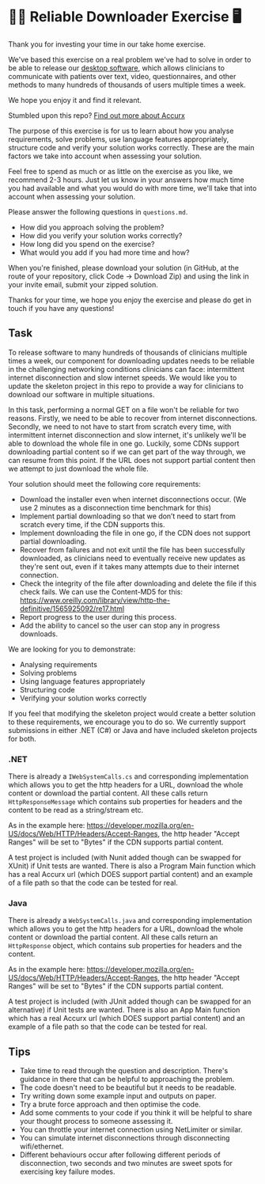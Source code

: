 # 👩‍⚕️ Reliable Downloader Exercise 🖥️

Thank you for investing your time in our take home exercise.

We've based this exercise on a real problem we've had to solve in order to be able to release our [desktop software](https://www.youtube.com/channel/UCrLJDyngP4p0G0JtgEoT66Q/videos), which allows clinicians to communicate with patients over text, video, questionnaires, and other methods to many hundreds of thousands of users multiple times a week.

We hope you enjoy it and find it relevant.

Stumbled upon this repo? [Find out more about Accurx](https://www.accurx.com/careers)

The purpose of this exercise is for us to learn about how you analyse requirements, solve problems, use language features appropriately, structure code and verify your solution works correctly. These are the main factors we take into account when assessing your solution.

Feel free to spend as much or as little on the exercise as you like, we recommend 2-3 hours. Just let us know in your answers how much time you had available and what you would do with more time, we'll take that into account when assessing your solution.

Please answer the following questions in `questions.md`.

- How did you approach solving the problem?
- How did you verify your solution works correctly?
- How long did you spend on the exercise?
- What would you add if you had more time and how?

When you're finished, please download your solution (in GitHub, at the route of your repository, click Code -> Download Zip) and using the link in your invite email, submit your zipped solution.

Thanks for your time, we hope you enjoy the exercise and please do get in touch if you have any questions!

## Task

To release software to many hundreds of thousands of clinicians multiple times a week, our component for downloading updates needs to be reliable in the challenging networking conditions clinicians can face: intermittent internet disconnection and slow internet speeds. We would like you to update the skeleton project in this repo to provide a way for clinicians to download our software in multiple situations.

In this task, performing a normal GET on a file won't be reliable for two reasons. Firstly, we need to be able to recover from internet disconnections. Secondly, we need to not have to start from scratch every time, with intermittent internet disconnection and slow internet, it's unlikely we'll be able to download the whole file in one go. Luckily, some CDNs support downloading partial content so if we can get part of the way through, we can resume from this point. If the URL does not support partial content then we attempt to just download the whole file.

Your solution should meet the following core requirements:
- Download the installer even when internet disconnections occur. (We use 2 minutes as a disconnection time benchmark for this)
- Implement partial downloading so that we don’t need to start from scratch every time, if the CDN supports this.
- Implement downloading the file in one go, if the CDN does not support partial downloading.
- Recover from failures and not exit until the file has been successfully downloaded, as clinicians need to eventually receive new updates as they're sent out, even if it takes many attempts due to their internet connection. 
- Check the integrity of the file after downloading and delete the file if this check fails. We can use the Content-MD5 for this: https://www.oreilly.com/library/view/http-the-definitive/1565925092/re17.html
- Report progress to the user during this process.
- Add the ability to cancel so the user can stop any in progress downloads.


We are looking for you to demonstrate:
- Analysing requirements
- Solving problems
- Using language features appropriately
- Structuring code
- Verifying your solution works correctly

If you feel that modifying the skeleton project would create a better solution to these requirements, we encourage you to do so. We currently support submissions in either .NET (C#) or Java and have included skeleton projects for both.

### .NET 

There is already a ```IWebSystemCalls.cs``` and corresponding implementation which allows you to get the http headers for a URL, download the whole content or download the partial content. All these calls return ```HttpResponseMessage``` which contains sub properties for headers and the content to be read as a string/stream etc.

As in the example here: https://developer.mozilla.org/en-US/docs/Web/HTTP/Headers/Accept-Ranges, the http header "Accept Ranges" will be set to "Bytes" if the CDN supports partial content.

A test project is included (with Nunit added though can be swapped for XUnit) if Unit tests are wanted. There is also a Program Main function which has a real Accurx url (which DOES support partial content) and an example of a file path so that the code can be tested for real.

### Java

There is already a ```WebSystemCalls.java``` and corresponding implementation which allows you to get the http headers for a URL, download the whole content or download the partial content. All these calls return an ```HttpResponse``` object, which contains sub properties for headers and the content.

As in the example here: https://developer.mozilla.org/en-US/docs/Web/HTTP/Headers/Accept-Ranges, the http header "Accept Ranges" will be set to "Bytes" if the CDN supports partial content.

A test project is included (with JUnit added though can be swapped for an alternative) if Unit tests are wanted. There is also an App Main function which has a real Accurx url (which DOES support partial content) and an example of a file path so that the code can be tested for real.

## Tips

- Take time to read through the question and description. There's guidance in there that can be helpful to approaching the problem.
- The code doesn't need to be beautiful but it needs to be readable.
- Try writing down some example input and outputs on paper.
- Try a brute force approach and then optimise the code.
- Add some comments to your code if you think it will be helpful to share your thought process to someone assessing it.
- You can throttle your internet connection using NetLimiter or similar.
- You can simulate internet disconnections through disconnecting wifi/ethernet.
- Different behaviours occur after following different periods of disconnection, two seconds and two minutes are sweet spots for exercising key failure modes.
